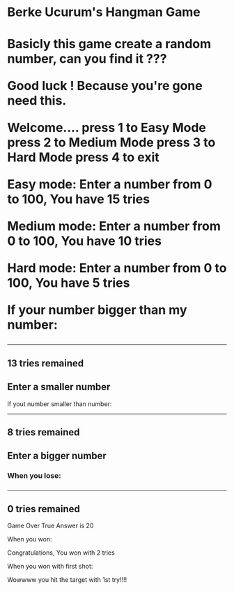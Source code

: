 <h1>Berke Ucurum's Hangman Game<h1> 

Basicly this game create a random number, can you find it ???

Good luck ! Because you're gone need this.


Welcome.... 
press 1 to Easy Mode  
press 2 to Medium Mode 
press 3 to Hard Mode 
press 4 to exit


Easy mode:
Enter a number from 0 to 100, You have 15 tries

Medium mode:
Enter a number from 0 to 100, You have 10 tries

Hard mode:
Enter a number from 0 to 100, You have 5 tries


If your number bigger than my number:

---------------------------------- 
13 tries remained 
----------------------------------
Enter a smaller number 
----------------------------------

If yout number smaller than number:

---------------------------------- 
8 tries remained 
----------------------------------
Enter a bigger number 
----------------------------------

<h3>When you lose:<h3>

---------------------------------- 
0 tries remained 
----------------------------------
Game Over
True Answer is 20

When you won:

Congratulations, You won with 2 tries

When you won with first shot:

Wowwww you hit the target with 1st try!!!!
